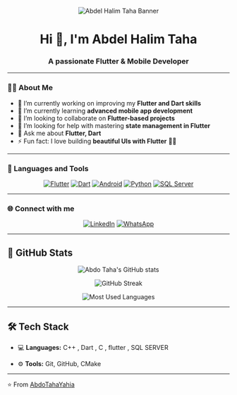 <!-- Banner / Image -->
<p align="center">
  <img src="https://github.com/user-attachments/assets/a2d68092-4840-49b3-9fb0-4e21eabcd1a3" alt="Abdel Halim Taha Banner" />
</p>

<h1 align="center">Hi 👋, I'm Abdel Halim Taha</h1>
<h3 align="center">A passionate Flutter & Mobile Developer</h3>

---

  
### 👨‍💻 About Me
 - 🔭 I’m currently working on improving my **Flutter and Dart skills**  
 - 🌱 I’m currently learning **advanced mobile app development**  
 - 👯 I’m looking to collaborate on **Flutter-based projects**  
 - 🤝 I’m looking for help with mastering **state management in Flutter**  
 - 💬 Ask me about **Flutter, Dart**  
 - ⚡ Fun fact: I love building **beautiful UIs with Flutter** 🎨📱  

---

### 🚀 Languages and Tools  
<p align="center">
  <a href="https://flutter.dev/"><img src="https://img.icons8.com/color/48/flutter.png" alt="Flutter"/></a>
  <a href="https://dart.dev/"><img src="https://img.icons8.com/color/48/dart.png" alt="Dart"/></a>
  <a href="https://developer.android.com/"><img src="https://img.icons8.com/color/48/android-os.png" alt="Android"/></a>
  <a href="https://www.python.org/"><img src="https://img.icons8.com/color/48/python--v1.png" alt="Python"/></a>
  <a href="https://www.microsoft.com/en-us/sql-server"><img src="https://img.icons8.com/color/48/microsoft-sql-server.png" alt="SQL Server"/></a>
</p>

---

### 🌐 Connect with me  
<p align="center">
  <a href="https://www.linkedin.com/in/abdelhalim-taha"><img src="https://img.icons8.com/color/48/linkedin.png" alt="LinkedIn"/></a>
  <a href="https://wa.me/201125055647"><img src="https://img.icons8.com/color/48/whatsapp--v1.png" alt="WhatsApp"/></a>
</p>

---

##   🚀 GitHub Stats

<p align="center">
  <img src="https://github-readme-stats.vercel.app/api?username=AbdoTahaYahia&show_icons=true&theme=radical" alt="Abdo Taha's GitHub stats" />
</p>

<p align="center">
  <img src="https://streak-stats.demolab.com?user=AbdoTahaYahia&theme=radical" alt="GitHub Streak" />
</p>

<p align="center">
  <img src="https://github-readme-stats.vercel.app/api/top-langs/?username=AbdoTahaYahia&layout=compact&theme=radical" alt="Most Used Languages" />
</p>

---

## 🛠️ Tech Stack
- 💻 **Languages:** C++ , Dart , C , flutter ,  SQL SERVER
  
- ⚙️ **Tools:** Git, GitHub, CMake  

---

⭐️ From [AbdoTahaYahia](https://github.com/AbdoTahaYahia)

